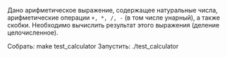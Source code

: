 Дано арифметическое выражение, содержащее натуральные числа, арифметические операции `+, *, /, -` (в том числе унарный),
а также скобки. Необходимо вычислить результат этого выражения (деление целочисленное).

Собрать: make test_calculator
Запустить: ./test_calculator
